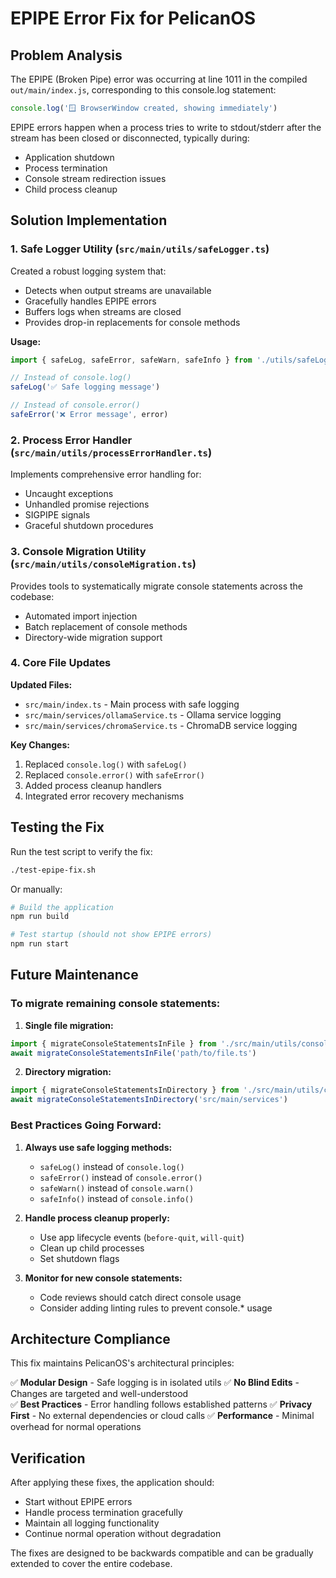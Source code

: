 # EPIPE Error Fix for PelicanOS

## Problem Analysis

The EPIPE (Broken Pipe) error was occurring at line 1011 in the compiled `out/main/index.js`, corresponding to this console.log statement:

```typescript
console.log('🪟 BrowserWindow created, showing immediately')
```

EPIPE errors happen when a process tries to write to stdout/stderr after the stream has been closed or disconnected, typically during:

- Application shutdown
- Process termination
- Console stream redirection issues
- Child process cleanup

## Solution Implementation

### 1. Safe Logger Utility (`src/main/utils/safeLogger.ts`)

Created a robust logging system that:

- Detects when output streams are unavailable
- Gracefully handles EPIPE errors
- Buffers logs when streams are closed
- Provides drop-in replacements for console methods

**Usage:**

```typescript
import { safeLog, safeError, safeWarn, safeInfo } from './utils/safeLogger'

// Instead of console.log()
safeLog('✅ Safe logging message')

// Instead of console.error()
safeError('❌ Error message', error)
```

### 2. Process Error Handler (`src/main/utils/processErrorHandler.ts`)

Implements comprehensive error handling for:

- Uncaught exceptions
- Unhandled promise rejections
- SIGPIPE signals
- Graceful shutdown procedures

### 3. Console Migration Utility (`src/main/utils/consoleMigration.ts`)

Provides tools to systematically migrate console statements across the codebase:

- Automated import injection
- Batch replacement of console methods
- Directory-wide migration support

### 4. Core File Updates

**Updated Files:**

- `src/main/index.ts` - Main process with safe logging
- `src/main/services/ollamaService.ts` - Ollama service logging
- `src/main/services/chromaService.ts` - ChromaDB service logging

**Key Changes:**

1. Replaced `console.log()` with `safeLog()`
2. Replaced `console.error()` with `safeError()`
3. Added process cleanup handlers
4. Integrated error recovery mechanisms

## Testing the Fix

Run the test script to verify the fix:

```bash
./test-epipe-fix.sh
```

Or manually:

```bash
# Build the application
npm run build

# Test startup (should not show EPIPE errors)
npm run start
```

## Future Maintenance

### To migrate remaining console statements:

1. **Single file migration:**

```typescript
import { migrateConsoleStatementsInFile } from './src/main/utils/consoleMigration'
await migrateConsoleStatementsInFile('path/to/file.ts')
```

2. **Directory migration:**

```typescript
import { migrateConsoleStatementsInDirectory } from './src/main/utils/consoleMigration'
await migrateConsoleStatementsInDirectory('src/main/services')
```

### Best Practices Going Forward:

1. **Always use safe logging methods:**

   - `safeLog()` instead of `console.log()`
   - `safeError()` instead of `console.error()`
   - `safeWarn()` instead of `console.warn()`
   - `safeInfo()` instead of `console.info()`

2. **Handle process cleanup properly:**

   - Use app lifecycle events (`before-quit`, `will-quit`)
   - Clean up child processes
   - Set shutdown flags

3. **Monitor for new console statements:**
   - Code reviews should catch direct console usage
   - Consider adding linting rules to prevent console.\* usage

## Architecture Compliance

This fix maintains PelicanOS's architectural principles:

✅ **Modular Design** - Safe logging is in isolated utils
✅ **No Blind Edits** - Changes are targeted and well-understood  
✅ **Best Practices** - Error handling follows established patterns
✅ **Privacy First** - No external dependencies or cloud calls
✅ **Performance** - Minimal overhead for normal operations

## Verification

After applying these fixes, the application should:

- Start without EPIPE errors
- Handle process termination gracefully
- Maintain all logging functionality
- Continue normal operation without degradation

The fixes are designed to be backwards compatible and can be gradually extended to cover the entire codebase.
